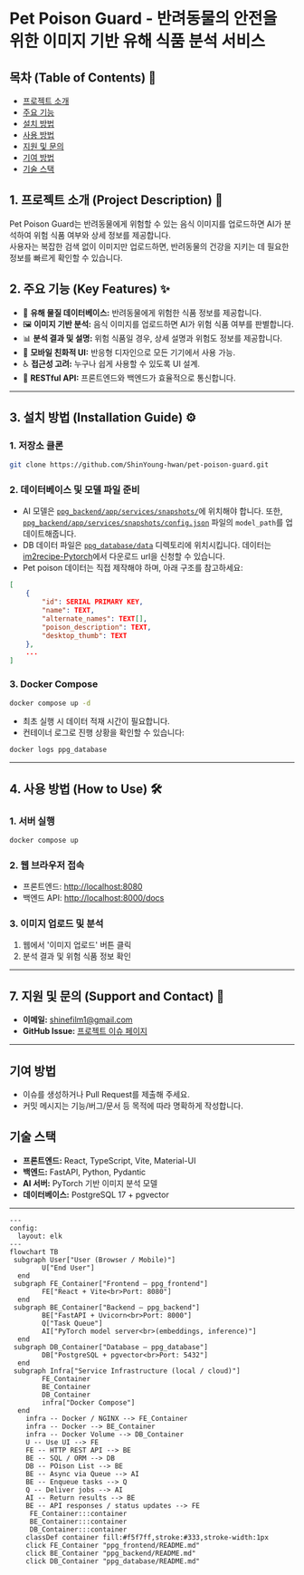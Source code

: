 # **Pet Poison Guard** - 반려동물의 안전을 위한 이미지 기반 유해 식품 분석 서비스

## 목차 (Table of Contents) 📜

- [프로젝트 소개](#1-프로젝트-소개-project-description-🚀)
- [주요 기능](#2-주요-기능-key-features-✨)
- [설치 방법](#3-설치-방법-installation-guide-⚙️)
- [사용 방법](#4-사용-방법-how-to-use-🛠️)
- [지원 및 문의](#5-지원-및-문의-support-and-contact-🤝)
- [기여 방법](#기여-방법)
- [기술 스택](#기술-스택)

## 1. 프로젝트 소개 (Project Description) 🚀

Pet Poison Guard는 반려동물에게 위험할 수 있는 음식 이미지를 업로드하면 AI가 분석하여 위험 식품 여부와 상세 정보를 제공합니다.  
사용자는 복잡한 검색 없이 이미지만 업로드하면, 반려동물의 건강을 지키는 데 필요한 정보를 빠르게 확인할 수 있습니다.

<!-- TODO: Insert Live Service URL  -->

## 2. 주요 기능 (Key Features) ✨

- 🐶 **유해 물질 데이터베이스:** 반려동물에게 위험한 식품 정보를 제공합니다.
- 🖼️ **이미지 기반 분석:** 음식 이미지를 업로드하면 AI가 위험 식품 여부를 판별합니다.
- 📊 **분석 결과 및 설명:** 위험 식품일 경우, 상세 설명과 위험도 정보를 제공합니다.
- 📱 **모바일 친화적 UI:** 반응형 디자인으로 모든 기기에서 사용 가능.
- ♿ **접근성 고려:** 누구나 쉽게 사용할 수 있도록 UI 설계.
- 🔗 **RESTful API:** 프론트엔드와 백엔드가 효율적으로 통신합니다.

-----

## 3. 설치 방법 (Installation Guide) ⚙️

### 1. 저장소 클론
```sh
git clone https://github.com/ShinYoung-hwan/pet-poison-guard.git
```

### 2. 데이터베이스 및 모델 파일 준비
- AI 모델은 [`ppg_backend/app/services/snapshots/`](ppg_backend/app/services/snapshots/)에 위치해야 합니다. 또한, [`ppg_backend/app/services/snapshots/config.json`](ppg_backend/app/services/snapshots/config.json) 파일의 `model_path`를 업데이트해줍니다.
- DB 데이터 파일은 [`ppg_database/data`](ppg_database/data) 디렉토리에 위치시킵니다. 데이터는 [im2recipe-Pytorch](https://github.com/torralba-lab/im2recipe-Pytorch)에서 다운로드 url을 신청할 수 있습니다.
- Pet poison 데이터는 직접 제작해야 하며, 아래 구조를 참고하세요:
```json
[
    {
        "id": SERIAL PRIMARY KEY,
        "name": TEXT,
        "alternate_names": TEXT[],
        "poison_description": TEXT,
        "desktop_thumb": TEXT
    },
    ...
]
```

### 3. Docker Compose

```sh
docker compose up -d
```
- 최초 실행 시 데이터 적재 시간이 필요합니다.
- 컨테이너 로그로 진행 상황을 확인할 수 있습니다:
```sh
docker logs ppg_database
```

-----
## 4. 사용 방법 (How to Use) 🛠️

### 1. 서버 실행
```sh
docker compose up
```

### 2. 웹 브라우저 접속
- 프론트엔드: [http://localhost:8080](http://localhost:8080)
- 백엔드 API: [http://localhost:8000/docs](http://localhost:8000/docs)

### 3. 이미지 업로드 및 분석
1. 웹에서 '이미지 업로드' 버튼 클릭
2. 분석 결과 및 위험 식품 정보 확인

-----

## 7. 지원 및 문의 (Support and Contact) 🤝

- **이메일:** shinefilm1@gmail.com
- **GitHub Issue:** [프로젝트 이슈 페이지](https://github.com/ShinYoung-hwan/pet-poison-guard/issues)

-----

## 기여 방법

- 이슈를 생성하거나 Pull Request를 제출해 주세요.
- 커밋 메시지는 기능/버그/문서 등 목적에 따라 명확하게 작성합니다.

## 기술 스택

- **프론트엔드:** React, TypeScript, Vite, Material-UI
- **백엔드:** FastAPI, Python, Pydantic
- **AI 서버:** PyTorch 기반 이미지 분석 모델
- **데이터베이스:** PostgreSQL 17 + pgvector

-----

<!-- 프로젝트 구조 및 데이터 흐름 다이어그램 -->
```mermaid
---
config:
  layout: elk
---
flowchart TB
 subgraph User["User (Browser / Mobile)"]
        U["End User"]
  end
 subgraph FE_Container["Frontend — ppg_frontend"]
        FE["React + Vite<br>Port: 8080"]
  end
 subgraph BE_Container["Backend — ppg_backend"]
        BE["FastAPI + Uvicorn<br>Port: 8000"]
        Q["Task Queue"]
        AI["PyTorch model server<br>(embeddings, inference)"]
  end
 subgraph DB_Container["Database — ppg_database"]
        DB["PostgreSQL + pgvector<br>Port: 5432"]
  end
 subgraph Infra["Service Infrastructure (local / cloud)"]
        FE_Container
        BE_Container
        DB_Container
        infra["Docker Compose"]
  end
    infra -- Docker / NGINX --> FE_Container
    infra -- Docker --> BE_Container
    infra -- Docker Volume --> DB_Container
    U -- Use UI --> FE
    FE -- HTTP REST API --> BE
    BE -- SQL / ORM --> DB
    DB -- POison List --> BE
    BE -- Async via Queue --> AI
    BE -- Enqueue tasks --> Q
    Q -- Deliver jobs --> AI
    AI -- Return results --> BE
    BE -- API responses / status updates --> FE
     FE_Container:::container
     BE_Container:::container
     DB_Container:::container
    classDef container fill:#f5f7ff,stroke:#333,stroke-width:1px
    click FE_Container "ppg_frontend/README.md"
    click BE_Container "ppg_backend/README.md"
    click DB_Container "ppg_database/README.md"

```